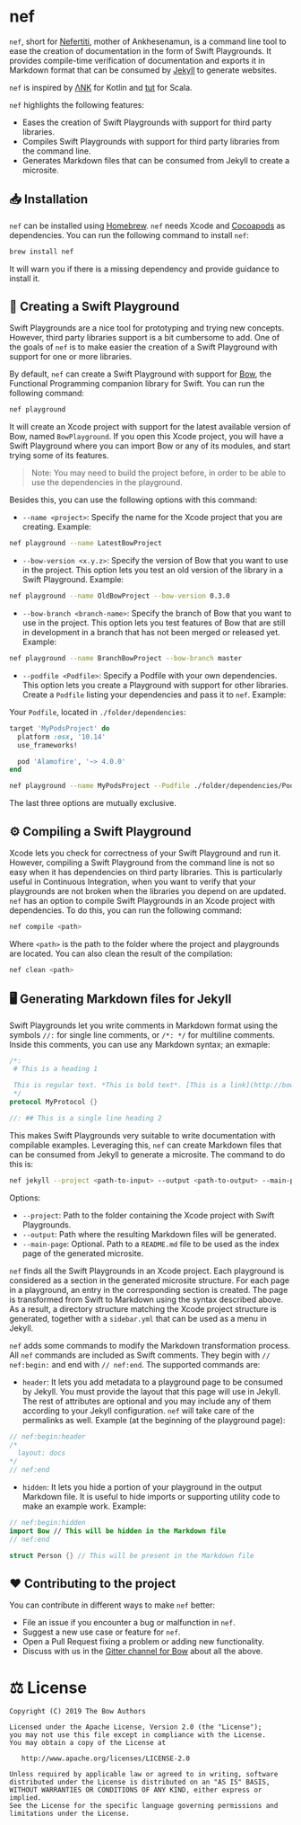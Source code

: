 # nef

`nef`, short for [Nefertiti](https://en.wikipedia.org/wiki/Nefertiti), mother of Ankhesenamun, is a command line tool to ease the creation of documentation in the form of Swift Playgrounds. It provides compile-time verification of documentation and exports it in Markdown format that can be consumed by [Jekyll](https://jekyllrb.com/) to generate websites.

`nef` is inspired by [ΛNK](https://github.com/arrow-kt/ank) for Kotlin and [tut](https://github.com/tpolecat/tut) for Scala.

`nef` highlights the following features:

- Eases the creation of Swift Playgrounds with support for third party libraries.
- Compiles Swift Playgrounds with support for third party libraries from the command line.
- Generates Markdown files that can be consumed from Jekyll to create a microsite.

## 📥 Installation

`nef` can be installed using [Homebrew](https://brew.sh). `nef` needs Xcode and [Cocoapods](https://cocoapods.org) as dependencies. You can run the following command to install `nef`:

```bash
brew install nef
```

It will warn you if there is a missing dependency and provide guidance to install it.

## 📃 Creating a Swift Playground

Swift Playgrounds are a nice tool for prototyping and trying new concepts. However, third party libraries support is a bit cumbersome to add. One of the goals of `nef` is to make easier the creation of a Swift Playground with support for one or more libraries.

By default, `nef` can create a Swift Playground with support for [Bow](http://bow-swift.io), the Functional Programming companion library for Swift. You can run the following command:

```bash
nef playground
```

It will create an Xcode project with support for the latest available version of Bow, named `BowPlayground`. If you open this Xcode project, you will have a Swift Playground where you can import Bow or any of its modules, and start trying some of its features.

> Note: You may need to build the project before, in order to be able to use the dependencies in the playground.

Besides this, you can use the following options with this command:

- `--name <project>`: Specify the name for the Xcode project that you are creating. Example:

```bash
nef playground --name LatestBowProject
```

- `--bow-version <x.y.z>`: Specify the version of Bow that you want to use in the project. This option lets you test an old version of the library in a Swift Playground. Example:

```bash
nef playground --name OldBowProject --bow-version 0.3.0
```

- `--bow-branch <branch-name>`: Specify the branch of Bow that you want to use in the project. This option lets you test features of Bow that are still in development in a branch that has not been merged or released yet. Example:

```bash
nef playground --name BranchBowProject --bow-branch master
```

- `--podfile <Podfile>`: Specify a Podfile with your own dependencies. This option lets you create a Playground with support for other libraries. Create a `Podfile` listing your dependencies and pass it to `nef`. Example:

Your `Podfile`, located in `./folder/dependencies`:

```ruby
target 'MyPodsProject' do
  platform :osx, '10.14'
  use_frameworks!

  pod 'Alamofire', '~> 4.0.0'
end
```

```bash
nef playground --name MyPodsProject --Podfile ./folder/dependencies/Podfile
```

The last three options are mutually exclusive.

## ⚙️ Compiling a Swift Playground

Xcode lets you check for correctness of your Swift Playground and run it. However, compiling a Swift Playground from the command line is not so easy when it has dependencies on third party libraries. This is particularly useful in Continuous Integration, when you want to verify that your playgrounds are not broken when the libraries you depend on are updated. `nef` has an option to compile Swift Playgrounds in an Xcode project with dependencies. To do this, you can run the following command:

```bash
nef compile <path>
```

Where `<path>` is the path to the folder where the project and playgrounds are located. You can also clean the result of the compilation:

```bash
nef clean <path>
```

## 🖥 Generating Markdown files for Jekyll

Swift Playgrounds let you write comments in Markdown format using the symbols `//:` for single line comments, or `/*: */` for multiline comments. Inside this comments, you can use any Markdown syntax; an exmaple:

```swift
/*:
 # This is a heading 1

 This is regular text. *This is bold text*. [This is a link](http://bow-swift.io).
 */
protocol MyProtocol {}

//: ## This is a single line heading 2
```

This makes Swift Playgrounds very suitable to write documentation with compilable examples. Leveraging this, `nef` can create Markdown files that can be consumed from Jekyll to generate a microsite. The command to do this is:

```bash
nef jekyll --project <path-to-input> --output <path-to-output> --main-page <path-to-index>
```

Options:

- `--project`: Path to the folder containing the Xcode project with Swift Playgrounds.
- `--output`: Path where the resulting Markdown files will be generated.
- `--main-page`: Optional. Path to a `README.md` file to be used as the index page of the generated microsite.

`nef` finds all the Swift Playgrounds in an Xcode project. Each playground is considered as a section in the generated microsite structure. For each page in a playground, an entry in the corresponding section is created. The page is transformed from Swift to Markdown using the syntax described above. As a result, a directory structure matching the Xcode project structure is generated, together with a `sidebar.yml` that can be used as a menu in Jekyll.

`nef` adds some commands to modify the Markdown transformation process. All `nef` commands are included as Swift comments. They begin with `// nef:begin:` and end with `// nef:end`. The supported commands are:

- `header`: It lets you add metadata to a playground page to be consumed by Jekyll. You must provide the layout that this page will use in Jekyll. The rest of attributes are optional and you may include any of them according to your Jekyll configuration. `nef` will take care of the permalinks as well. Example (at the beginning of the playground page):

```swift
// nef:begin:header
/*
  layout: docs
*/
// nef:end
```

- `hidden`: It lets you hide a portion of your playground in the output Markdown file. It is useful to hide imports or supporting utility code to make an example work. Example:

```swift
// nef:begin:hidden
import Bow // This will be hidden in the Markdown file
// nef:end

struct Person {} // This will be present in the Markdown file
```

## ❤️ Contributing to the project

You can contribute in different ways to make `nef` better:

- File an issue if you encounter a bug or malfunction in `nef`.
- Suggest a new use case or feature for `nef`.
- Open a Pull Request fixing a problem or adding new functionality.
- Discuss with us in the [Gitter channel for Bow](https://gitter.im/bowswift/bow) about all the above.

# ⚖️ License

    Copyright (C) 2019 The Bow Authors

    Licensed under the Apache License, Version 2.0 (the "License");
    you may not use this file except in compliance with the License.
    You may obtain a copy of the License at

       http://www.apache.org/licenses/LICENSE-2.0

    Unless required by applicable law or agreed to in writing, software
    distributed under the License is distributed on an "AS IS" BASIS,
    WITHOUT WARRANTIES OR CONDITIONS OF ANY KIND, either express or implied.
    See the License for the specific language governing permissions and
    limitations under the License.

